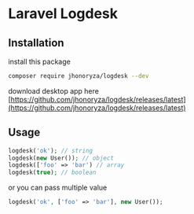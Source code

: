 # Laravel Logdesk

## Installation

install this package

```bash
composer require jhonoryza/logdesk --dev
```

download desktop app here [https://github.com/jhonoryza/logdesk/releases/latest](https://github.com/jhonoryza/logdesk/releases/latest)

## Usage

```php
logdesk('ok'); // string
logdesk(new User()); // object
logdesk(['foo' => 'bar') // array
logdesk(true); // boolean
```

or you can pass multiple value

```php
logdesk('ok', ['foo' => 'bar'], new User());
```

